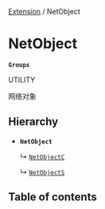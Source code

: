 [Extension](../modules/Extension.Extension.md) / NetObject

# NetObject <Badge type="tip" text="Class" /> <Score text="NetObject" />

**`Groups`**

UTILITY

网络对象

## Hierarchy

- **`NetObject`**

  ↳ [`NetObjectC`](Extension.NetObjectC.md)

  ↳ [`NetObjectS`](Extension.NetObjectS.md)

## Table of contents
